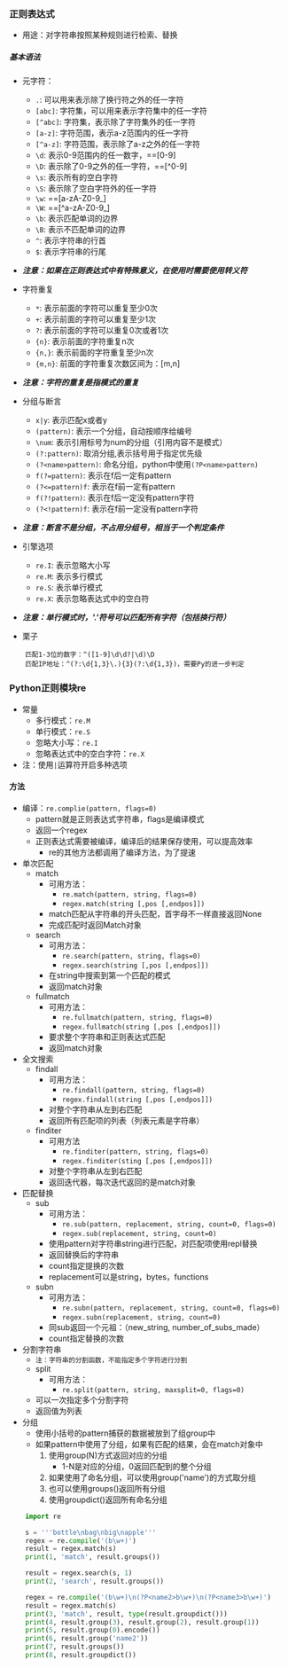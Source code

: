 ### 正则表达式 ###
- 用途：对字符串按照某种规则进行检索、替换

##### 基本语法 ####
- 元字符：
    - `.`: 可以用来表示除了换行符之外的任一字符
    - `[abc]`: 字符集，可以用来表示字符集中的任一字符
    - `[^abc]`: 字符集，表示除了字符集外的任一字符
    - `[a-z]`: 字符范围，表示a-z范围内的任一字符
    - `[^a-z]`: 字符范围，表示除了a-z之外的任一字符
    - `\d`: 表示0-9范围内的任一数字，==[0-9]
    - `\D`: 表示除了0-9之外的任一字符，==[^0-9]
    - `\s`: 表示所有的空白字符
    - `\S`: 表示除了空白字符外的任一字符
    - `\w`: ==[a-zA-Z0-9_]
    - `\W`: ==[^a-zA-Z0-9_]
    - `\b`: 表示匹配单词的边界
    - `\B`: 表示不匹配单词的边界
    - `^`: 表示字符串的行首
    - `$`: 表示字符串的行尾
- ***注意：如果在正则表达式中有特殊意义，在使用时需要使用转义符***

- 字符重复
    - `*`: 表示前面的字符可以重复至少0次
    - `+`: 表示前面的字符可以重复至少1次
    - `?`: 表示前面的字符可以重复0次或者1次
    - `{n}`: 表示前面的字符重复n次
    - `{n,}`: 表示前面的字符重复至少n次
    - `{m,n}`: 前面的字符重复次数区间为：[m,n]
- ***注意：字符的重复是指模式的重复***

- 分组与断言
    - `x|y`: 表示匹配x或者y
    - `(pattern)`: 表示一个分组，自动按顺序给编号
    - `\num`: 表示引用标号为num的分组（引用内容不是模式）
    - `(?:pattern)`: 取消分组,表示括号用于指定优先级
    - `(?<name>pattern)`: 命名分组，python中使用`(?P<name>pattern)`
    - `f(?=pattern)`: 表示在f后一定有pattern
    - `(?<=pattern)f`: 表示在f前一定有pattern
    - `f(?!pattern)`: 表示在f后一定没有pattern字符
    - `(?<!pattern)f`: 表示在f前一定没有pattern字符
- ***注意：断言不是分组，不占用分组号，相当于一个判定条件***

- 引擎选项
    - `re.I`: 表示忽略大小写
    - `re.M`: 表示多行模式
    - `re.S`: 表示单行模式
    - `re.X`: 表示忽略表达式中的空白符
- ***注意：单行模式时，'.'符号可以匹配所有字符（包括换行符）***

- 栗子
```
    匹配1-3位的数字：^([1-9]\d\d?|\d)\D
    匹配IP地址：^(?:\d{1,3}\.){3}(?:\d{1,3})，需要Py的进一步判定
```

### Python正则模块re
- 常量
    - 多行模式：`re.M`
    - 单行模式：`re.S`
    - 忽略大小写：`re.I`
    - 忽略表达式中的空白字符：`re.X`
- 注：使用`|`运算符开启多种选项

#### 方法
- 编译：`re.complie(pattern, flags=0)`
    - pattern就是正则表达式字符串，flags是编译模式
    - 返回一个regex
    - 正则表达式需要被编译，编译后的结果保存使用，可以提高效率
        - re的其他方法都调用了编译方法，为了提速
- 单次匹配
    - match
        - 可用方法：
            - `re.match(pattern, string, flags=0)`
            - `regex.match(string [,pos [,endpos]])`
        - match匹配从字符串的开头匹配，首字母不一样直接返回None
        - 完成匹配时返回Match对象
    - search
        - 可用方法：
            - `re.search(pattern, string, flags=0)`
            - `regex.search(string [,pos [,endpos]])`
        - 在string中搜索到第一个匹配的模式
        - 返回match对象
    - fullmatch
        - 可用方法：
            - `re.fullmatch(pattern, string, flags=0)`
            - `regex.fullmatch(string [,pos [,endpos]])`
        - 要求整个字符串和正则表达式匹配
        - 返回match对象
- 全文搜索
    - findall
        - 可用方法：
            - `re.findall(pattern, string, flags=0)`
            - `regex.findall(string [,pos [,endpos]])`
        - 对整个字符串从左到右匹配
        - 返回所有匹配项的列表（列表元素是字符串）
    - finditer
        - 可用方法
            - `re.finditer(pattern, string, flags=0)`
            - `regex.finditer(sting [,pos [,endpos]])`
        - 对整个字符串从左到右匹配
        - 返回迭代器，每次迭代返回的是match对象
- 匹配替换
    - sub
        - 可用方法：
            - `re.sub(pattern, replacement, string, count=0, flags=0)`
            - `regex.sub(replacement, string, count=0)`
        - 使用pattern对字符串string进行匹配，对匹配项使用repl替换
        - 返回替换后的字符串
        - count指定提换的次数
        - replacement可以是string，bytes，functions
    - subn
        - 可用方法：
            - `re.subn(pattern, replacement, string, count=0, flags=0)`
            - `regex.subn(replacement, string, count=0)`
        - 同sub返回一个元祖：（new_string, number_of_subs_made）
        - count指定替换的次数
- 分割字符串
    - `注：字符串的分割函数，不能指定多个字符进行分割`
    - split
        - 可用方法：
            - `re.split(pattern, string, maxsplit=0, flags=0)`
    - 可以一次指定多个分割字符
    - 返回值为列表
- 分组
    - 使用小括号的pattern捕获的数据被放到了组group中
    - 如果pattern中使用了分组，如果有匹配的结果，会在match对象中
        1. 使用group(N)方式返回对应的分组   
            - 1-N是对应的分组，0返回匹配到的整个分组
        2. 如果使用了命名分组，可以使用group('name')的方式取分组
        3. 也可以使用groups()返回所有分组
        4. 使用groupdict()返回所有命名分组
```python
    import re

    s = '''bottle\nbag\nbig\napple'''
    regex = re.compile('(b\w+)')
    result = regex.match(s)
    print(1, 'match', result.groups())

    result = regex.search(s, 1)
    print(2, 'search', result.groups())

    regex = re.compile('(b\w+)\n(?P<name2>b\w+)\n(?P<name3>b\w+)')
    result = regex.match(s)
    print(3, 'match', result, type(result.groupdict()))
    print(4, result.group(3), result.group(2), result.group(1))
    print(5, result.group(0).encode())
    print(6, result.group('name2'))
    print(7, result.groups())
    print(8, result.groupdict())
```

    